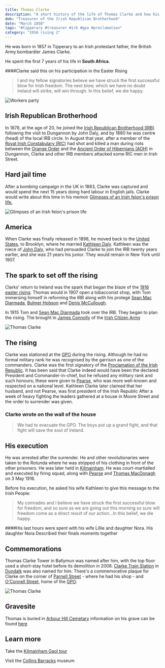 ```yaml
---
title: Thomas Clarke
description: "A short history of the life of Thomas Clarke and how his influence affected the 1916 rising."
dob: "Treasurer of the Irish Republican Brotherhood"
date: "March 1858"
tags: "#tipperary #treasurer #irb #gpo #proclamation"
category: "1916 rising 2"
---
```


He was born in 1857 in Tipperary to an Irish protestant father, the British Army bombardier James Clarke.

He spent the first 7 years of his life in **South Africa.**

####Clarke said this on his participation in the Easter Rising

> I and my fellow signatories believe we have struck the first successful blow for Irish freedom. The next blow, which we have no doubt Ireland will strike, will win through. In this belief, we die happy.

![Workers party](./thomas_clarke_2.jpg)

## Irish Republican Brotherhood

In 1878, at the age of 20, he joined the [Irish Republican Brotherhood (IRB)](https://en.wikipedia.org/wiki/Irish_Republican_Brotherhood) following the visit to Dungannon by John Daly, and by 1880 he was centre (head) of the local IRB circle. In August that year, after a member of the
[Royal Irish Constabulary (RIC)](https://en.wikipedia.org/wiki/Royal_Irish_Constabulary)
had shot and killed a man during riots between the [Orange Order](https://en.wikipedia.org/wiki/Orange_Order) and the [Ancient Order of Hibernians (AOH)](https://en.wikipedia.org/wiki/Ancient_Order_of_Hibernians) in Dungannon, Clarke and other IRB members attacked some RIC men in Irish Street.

## Hard jail time

After a bombing campaign in the UK in 1883, Clarke was captured and would spend the next 15 years doing hard labour in English jails. Clarke would write about this time in his memoir [Glimpses of an Irish felon's prison life.](https://www.sinnfeinbookshop.com/glimpses-of-an-irish-felons-prison-life/)

![Glimpses of an Irish felon's prison life](./thomas_clarke_3.jpg)

## America

When Clarke was finally released in 1898, he moved back to the [United States](https://en.wikipedia.org/wiki/United_States), to Brooklyn, where he married [Kathleen Daly](https://en.wikipedia.org/wiki/Kathleen_Clarke). Kathleen was the niece of [John Daly](<https://en.wikipedia.org/wiki/John_Daly_(Fenian)>), who had persuaded Clarke to join the IRB twenty years earlier, and she was 21 years his junior. They would remain in New York until 1907.

## The spark to set off the rising

Clarks' return to Ireland was the spark that began the blaze of the [1916 easter rising](https://en.wikipedia.org/wiki/Easter_Rising).
Thomas would in 1907 open a tobacconist shop, with Tom immersing himself in reforming the IRB along with his protegé [Sean Mac Diarmada](https://en.wikipedia.org/wiki/Se%C3%A1n_Mac_Diarmada), [Bulmer Hobson](https://en.wikipedia.org/wiki/Bulmer_Hobson) and [Denis McCullough](https://en.wikipedia.org/wiki/Denis_McCullough).

In 1915 Tom and [Sean Mac Diarmada](https://en.wikipedia.org/wiki/Se%C3%A1n_Mac_Diarmada) took over the IRB.
They began to plan the rising. The brought in [James Connolly](https://en.wikipedia.org/wiki/James_Connolly) of the [Irish Citizen Army](https://en.wikipedia.org/wiki/Irish_Citizen_Army)

![Thomas Clarke](./thomas_clarke_1.jpg)

## The rising

Clarke was stationed at the [GPO](https://en.wikipedia.org/wiki/General_Post_Office,_Dublin) during the rising.
Although he had no formal military rank he was recognised by the garrison as one of the commanders.
Clarke was the first signatory of the [Proclamation of the Irish Republic](https://en.wikipedia.org/wiki/Proclamation_of_the_Irish_Republic). It has been said that Clarke indeed would have been the declared President and Commander-in-chief, but he refused any military rank and such honours; these were given to [Pearse](https://en.wikipedia.org/wiki/Patrick_Pearse), who was more well-known and respected on a national level. Kathleen Clarke later claimed that her husband, and not Pearse, was first president of the Irish Republic
After a week of heavy fighting the leaders
gathered at a house in Moore Street and the order to surrender was given.

### Clarke wrote on the wall of the house

> We had to evacuate the GPO. The boys put up a grand fight, and that fight will save the soul of Ireland.

## His execution

He was arrested after the surrender. He and other revolutionaries were taken to the Rotunda where he was stripped of his clothing in front of the other prisoners. He was later held in [Kilmainham](https://en.wikipedia.org/wiki/Kilmainham_Gaol). He was court-martialled and executed by firing squad, along with [Pearse](https://en.wikipedia.org/wiki/Patrick_Pearse) and [Thomas MacDonagh](https://en.wikipedia.org/wiki/Thomas_MacDonagh) on 3 May 1916.

Before his execution, he asked his wife Kathleen to give this message to the Irish People:

> My comrades and I believe we have struck the first successful blow for freedom, and so sure as we are going out this morning so sure will freedom come as a direct result of our action...In this belief, we die happy.

####His last hours were spent with his wife Lillie and daughter Nora. His daughter Nora Described their finals moments together

## Commemorations

Thomas Clarke Tower in Ballymun was named after him, with the top floor used a short-stay hotel before its demolition in 2008. [Clarke Train Station](https://en.wikipedia.org/wiki/Dundalk_railway_station) in [Dundalk](https://en.wikipedia.org/wiki/Dundalk) was also named for him. There's a commemorative plaque for Clarke on the corner of [Parnell Street](https://en.wikipedia.org/wiki/Parnell_Street) - where he had his shop - and [O'Connell Street](https://en.wikipedia.org/wiki/O%27Connell_Street), home of the [GPO](https://en.wikipedia.org/wiki/General_Post_Office,_Dublin).

![Thomas Clarke](./thomas_clarke_4.jpg)

## Gravesite

Thomas is buried in [Arbour Hill Cemetary](https://en.wikipedia.org/wiki/Arbour_Hill_Prison) information on his grave can be found [here](https://www.findagrave.com/memorial/4267/thomas-clarke)

## Learn more

Take the [Kilmainham Gaol tour ](http://kilmainhamgaolmuseum.ie/)

Visit the [Collins Barracks](https://www.museum.ie/Decorative-Arts-History/History-Architecture) museum
